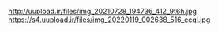 http://uupload.ir/files/img_20210728_194736_412_9t6h.jpg
https://s4.uupload.ir/files/img_20220119_002638_516_ecql.jpg
